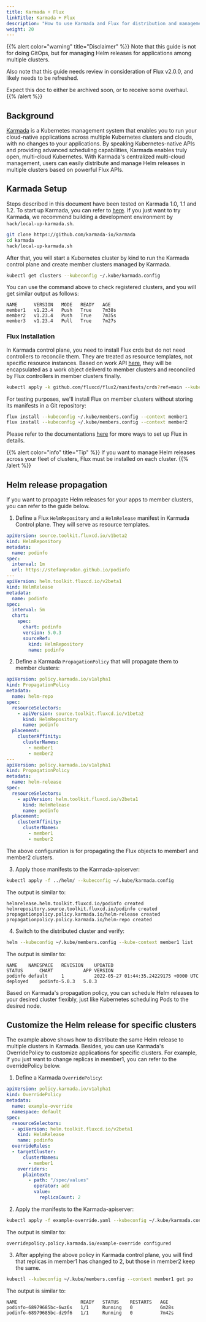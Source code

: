 ```yaml
---
title: Karmada + Flux
linkTitle: Karmada + Flux
description: "How to use Karmada and Flux for distribution and management of multi-cluster Flux Helm releases."
weight: 20
---
```


{{% alert color="warning" title="Disclaimer" %}}
Note that this guide is not for doing GitOps, but for managing Helm releases for applications among multiple clusters.

Also note that this guide needs review in consideration of Flux v2.0.0, and likely needs to be refreshed.

Expect this doc to either be archived soon, or to receive some overhaul.
{{% /alert %}}

## Background

[Karmada](https://github.com/karmada-io/karmada) is a Kubernetes management system that enables you to run your cloud-native applications across multiple Kubernetes clusters and clouds, with no changes to your applications. 
By speaking Kubernetes-native APIs and providing advanced scheduling capabilities, Karmada enables truly open, multi-cloud Kubernetes.
With Karmada's centralized multi-cloud management, users can easily distribute and manage Helm releases in multiple clusters based on powerful Flux APIs.

## Karmada Setup

Steps described in this document have been tested on Karmada 1.0, 1.1 and 1.2.
To start up Karmada, you can refer to [here](https://github.com/karmada-io/karmada/blob/master/docs/installation/installation.md).
If you just want to try Karmada, we recommend building a development environment by ```hack/local-up-karmada.sh```.

```sh
git clone https://github.com/karmada-io/karmada
cd karmada
hack/local-up-karmada.sh
```

After that, you will start a Kubernetes cluster by kind to run the Karmada control plane and create member clusters managed by Karmada.

```sh
kubectl get clusters --kubeconfig ~/.kube/karmada.config
```

You can use the command above to check registered clusters, and you will get similar output as follows:

```
NAME      VERSION   MODE   READY   AGE
member1   v1.23.4   Push   True    7m38s
member2   v1.23.4   Push   True    7m35s
member3   v1.23.4   Pull   True    7m27s
```

### Flux Installation 

In Karmada control plane, you need to install Flux crds but do not need controllers to reconcile them. They are treated as resource templates, not specific resource instances. 
Based on work API [here](https://github.com/kubernetes-sigs/work-api), they will be encapsulated as a work object deliverd to member clusters and reconciled by Flux controllers in member clusters finally.

```sh
kubectl apply -k github.com/fluxcd/flux2/manifests/crds?ref=main --kubeconfig ~/.kube/karmada.config
```

For testing purposes, we'll install Flux on member clusters without storing its manifests in a Git repository:

```sh
flux install --kubeconfig ~/.kube/members.config --context member1
flux install --kubeconfig ~/.kube/members.config --context member2
```

Please refer to the documentations [here](../installation.md) for more ways to set up Flux in details.

{{% alert color="info" title="Tip" %}}
If you want to manage Helm releases across your fleet of clusters, Flux must be installed on each cluster.
{{% /alert %}}

## Helm release propagation

If you want to propagate Helm releases for your apps to member clusters, you can refer to the guide below.

1. Define a Flux `HelmRepository` and a `HelmRelease` manifest in Karmada Control plane. They will serve as resource templates. 

```yaml
apiVersion: source.toolkit.fluxcd.io/v1beta2
kind: HelmRepository
metadata:
  name: podinfo
spec:
  interval: 1m
  url: https://stefanprodan.github.io/podinfo  
---
apiVersion: helm.toolkit.fluxcd.io/v2beta1
kind: HelmRelease
metadata:
  name: podinfo
spec:
  interval: 5m
  chart:
    spec:
      chart: podinfo
      version: 5.0.3
      sourceRef:
        kind: HelmRepository
        name: podinfo
```

2. Define a Karmada `PropagationPolicy` that will propagate them to member clusters:

```yaml
apiVersion: policy.karmada.io/v1alpha1
kind: PropagationPolicy
metadata:
  name: helm-repo
spec:
  resourceSelectors:
    - apiVersion: source.toolkit.fluxcd.io/v1beta2
      kind: HelmRepository
      name: podinfo
  placement:
    clusterAffinity:
      clusterNames:
        - member1
        - member2
---
apiVersion: policy.karmada.io/v1alpha1
kind: PropagationPolicy
metadata:
  name: helm-release
spec:
  resourceSelectors:
    - apiVersion: helm.toolkit.fluxcd.io/v2beta1
      kind: HelmRelease
      name: podinfo
  placement:
    clusterAffinity:
      clusterNames:
        - member1
        - member2
```

The above configuration is for propagating the Flux objects to member1 and member2 clusters.

3. Apply those manifests to the Karmada-apiserver:

```sh
kubectl apply -f ../helm/ --kubeconfig ~/.kube/karmada.config
```

The output is similar to:

```
helmrelease.helm.toolkit.fluxcd.io/podinfo created
helmrepository.source.toolkit.fluxcd.io/podinfo created
propagationpolicy.policy.karmada.io/helm-release created
propagationpolicy.policy.karmada.io/helm-repo created
```

4. Switch to the distributed cluster and verify:

```sh
helm --kubeconfig ~/.kube/members.config --kube-context member1 list
```

The output is similar to:

```
NAME   	NAMESPACE	REVISION	UPDATED                               	STATUS  	CHART        	APP VERSION
podinfo	default  	1       	2022-05-27 01:44:35.24229175 +0000 UTC	deployed	podinfo-5.0.3	5.0.3
```

Based on Karmada's propagation policy, you can schedule Helm releases to your desired cluster flexibly, just like Kubernetes scheduling Pods to the desired node.

## Customize the Helm release for specific clusters

The example above shows how to distribute the same Helm release to multiple clusters in Karmada. Besides, you can use Karmada's OverridePolicy to customize applications for specific clusters.
For example, If you just want to change replicas in member1, you can refer to the overridePolicy below.

1. Define a Karmada `OverridePolicy`:

```yaml
apiVersion: policy.karmada.io/v1alpha1
kind: OverridePolicy
metadata:
  name: example-override
  namespace: default
spec:
  resourceSelectors:
  - apiVersion: helm.toolkit.fluxcd.io/v2beta1
    kind: HelmRelease
    name: podinfo
  overrideRules:
  - targetCluster:
      clusterNames:
        - member1
    overriders:
      plaintext:
        - path: "/spec/values"
          operator: add
          value:
            replicaCount: 2
```

2. Apply the manifests to the Karmada-apiserver:

```sh
kubectl apply -f example-override.yaml --kubeconfig ~/.kube/karmada.config
```

The output is similar to:

```
overridepolicy.policy.karmada.io/example-override configured
```

3. After applying the above policy in Karmada control plane, you will find that replicas in member1 has changed to 2, but those in member2 keep the same.

```sh
kubectl --kubeconfig ~/.kube/members.config --context member1 get po
```

The output is similar to:

```
NAME                       READY   STATUS    RESTARTS   AGE
podinfo-68979685bc-6wz6s   1/1     Running   0          6m28s
podinfo-68979685bc-dz9f6   1/1     Running   0          7m42s
```
